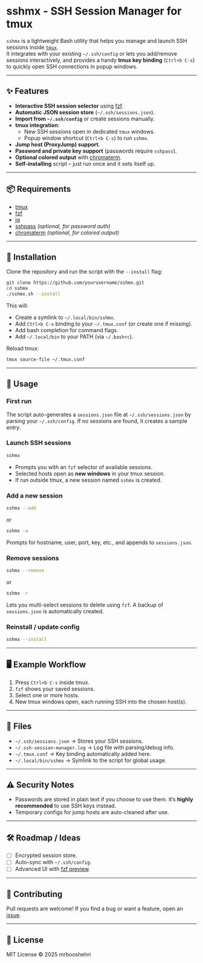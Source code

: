# sshmx - SSH Session Manager for tmux

`sshmx` is a lightweight Bash utility that helps you manage and launch SSH sessions inside [`tmux`](https://github.com/tmux/tmux).  
It integrates with your existing `~/.ssh/config` or lets you add/remove sessions interactively, and provides a handy **tmux key binding** (`Ctrl+b C-s`) to quickly open SSH connections in popup windows.

---

## ✨ Features
- **Interactive SSH session selector** using [fzf](https://github.com/junegunn/fzf).
- **Automatic JSON session store** (`~/.ssh/sessions.json`).
- **Import from `~/.ssh/config`** or create sessions manually.
- **tmux integration**:
  - New SSH sessions open in dedicated `tmux` windows.
  - Popup window shortcut (`Ctrl+b C-s`) to run `sshmx`.
- **Jump host (ProxyJump) support**.
- **Password and private key support** (passwords require `sshpass`).
- **Optional colored output** with [chromaterm](https://github.com/hSaria/Chromaterm).
- **Self-installing** script – just run once and it sets itself up.

---

## 📦 Requirements
- [tmux](https://github.com/tmux/tmux)
- [fzf](https://github.com/junegunn/fzf)
- [jq](https://github.com/jqlang/jq)
- [sshpass](https://linux.die.net/man/1/sshpass) *(optional, for password auth)*
- [chromaterm](https://github.com/hSaria/Chromaterm) *(optional, for colored output)*

---

## 🚀 Installation
Clone the repository and run the script with the `--install` flag:

```bash
git clone https://github.com/yourusername/sshmx.git
cd sshmx
./sshmx.sh --install
````

This will:

* Create a symlink to `~/.local/bin/sshmx`.
* Add `Ctrl+b C-s` binding to your `~/.tmux.conf` (or create one if missing).
* Add bash completion for command flags.
* Add `~/.local/bin` to your PATH (via `~/.bashrc`).

Reload tmux:

```bash
tmux source-file ~/.tmux.conf
```

---

## 🔑 Usage

### First run

The script auto-generates a `sessions.json` file at `~/.ssh/sessions.json` by parsing your `~/.ssh/config`.
If no sessions are found, it creates a sample entry.

### Launch SSH sessions

```bash
sshmx
```

* Prompts you with an `fzf` selector of available sessions.
* Selected hosts open as **new windows** in your tmux session.
* If run outside tmux, a new session named `sshmx` is created.

### Add a new session

```bash
sshmx --add
```

or

```bash
sshmx -a
```

Prompts for hostname, user, port, key, etc., and appends to `sessions.json`.

### Remove sessions

```bash
sshmx --remove
```

or

```bash
sshmx -r
```

Lets you multi-select sessions to delete using `fzf`.
A backup of `sessions.json` is automatically created.

### Reinstall / update config

```bash
sshmx --install
```

---

## 🖥️ Example Workflow

1. Press `Ctrl+b C-s` inside tmux.
2. `fzf` shows your saved sessions.
3. Select one or more hosts.
4. New tmux windows open, each running SSH into the chosen host(s).

---

## 📂 Files

* `~/.ssh/sessions.json` → Stores your SSH sessions.
* `~/.ssh-session-manager.log` → Log file with parsing/debug info.
* `~/.tmux.conf` → Key binding automatically added here.
* `~/.local/bin/sshmx` → Symlink to the script for global usage.

---

## ⚠️ Security Notes

* Passwords are stored in plain text if you choose to use them.
  It’s **highly recommended** to use SSH keys instead.
* Temporary configs for jump hosts are auto-cleaned after use.

---

## 🛠️ Roadmap / Ideas

* [ ] Encrypted session store.
* [ ] Auto-sync with `~/.ssh/config`.
* [ ] Advanced UI with [fzf preview](https://github.com/junegunn/fzf#preview-window).

---

## 🤝 Contributing

Pull requests are welcome!
If you find a bug or want a feature, open an [issue](../../issues).

---

## 📜 License

MIT License © 2025 mrbooshehri
